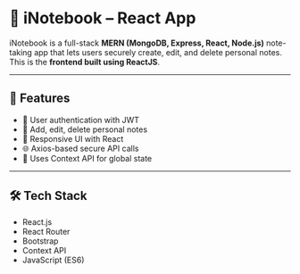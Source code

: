 # 📝 iNotebook – React App

iNotebook is a full-stack **MERN (MongoDB, Express, React, Node.js)** note-taking app that lets users securely create, edit, and delete personal notes. This is the **frontend built using ReactJS**.

---

## 🚀 Features

- 🔐 User authentication with JWT
- 📌 Add, edit, delete personal notes
- 📱 Responsive UI with React
- 🌐 Axios-based secure API calls
- 🧠 Uses Context API for global state

---

## 🛠️ Tech Stack

- React.js
- React Router
- Bootstrap
- Context API
- JavaScript (ES6)
